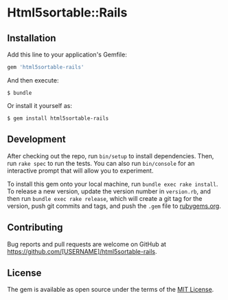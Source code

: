 # Html5sortable::Rails

## Installation

Add this line to your application's Gemfile:

```ruby
gem 'html5sortable-rails'
```

And then execute:

    $ bundle

Or install it yourself as:

    $ gem install html5sortable-rails


## Development

After checking out the repo, run `bin/setup` to install dependencies. Then, run `rake spec` to run the tests. You can also run `bin/console` for an interactive prompt that will allow you to experiment.

To install this gem onto your local machine, run `bundle exec rake install`. To release a new version, update the version number in `version.rb`, and then run `bundle exec rake release`, which will create a git tag for the version, push git commits and tags, and push the `.gem` file to [rubygems.org](https://rubygems.org).

## Contributing

Bug reports and pull requests are welcome on GitHub at https://github.com/[USERNAME]/html5sortable-rails.

## License

The gem is available as open source under the terms of the [MIT License](https://opensource.org/licenses/MIT).
